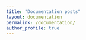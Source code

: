 ```yaml
---
title: "Documentation posts"
layout: documentation
permalink: /documentation/
author_profile: true
---
```

